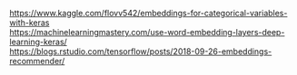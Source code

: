 https://www.kaggle.com/flovv542/embeddings-for-categorical-variables-with-keras  
https://machinelearningmastery.com/use-word-embedding-layers-deep-learning-keras/  
https://blogs.rstudio.com/tensorflow/posts/2018-09-26-embeddings-recommender/  
